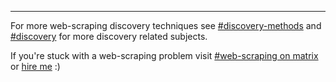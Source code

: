 <hr>

For more web-scraping discovery techniques see [#discovery-methods] and [#discovery] for more discovery related subjects.  

If you're stuck with a web-scraping problem visit [#web-scraping on matrix] or [hire me] :)

[#discovery-methods]: /tag/discovery-methods.html
[#discovery]: /tag/discovery.html
[#web-scraping on matrix]: https://matrix.to/#/%23web-scraping:matrix.org
[hire me]: /hire.html
